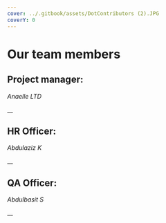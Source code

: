 ```yaml
---
cover: ../.gitbook/assets/DotContributors (2).JPG
coverY: 0
---
```


# Our team members

## Project manager:

_Anaelle LTD_

__

## HR Officer:

_Abdulaziz K_

__

## QA Officer:

_Abdulbasit S_

__
